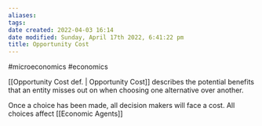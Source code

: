 ```yaml
---
aliases: 
tags: 
date created: 2022-04-03 16:14
date modified: Sunday, April 17th 2022, 6:41:22 pm
title: Opportunity Cost
---
```


#microeconomics #economics

[[Opportunity Cost def. | Opportunity Cost]] describes the potential benefits that an entity misses out on when choosing one alternative over another.

Once a choice has been made, all decision makers will face a cost. All choices affect [[Economic Agents]]
